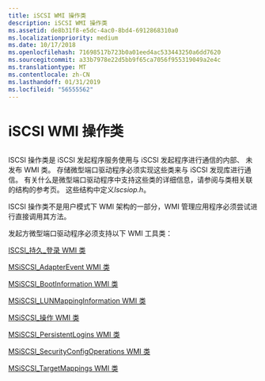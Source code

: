 ```yaml
---
title: iSCSI WMI 操作类
description: iSCSI WMI 操作类
ms.assetid: de8b31f8-e5dc-4ac0-8bd4-6912868310a0
ms.localizationpriority: medium
ms.date: 10/17/2018
ms.openlocfilehash: 71698517b723b0a01eed4ac533443250a6dd7620
ms.sourcegitcommit: a33b7978e22d5bb9f65ca7056f955319049a2e4c
ms.translationtype: MT
ms.contentlocale: zh-CN
ms.lasthandoff: 01/31/2019
ms.locfileid: "56555562"
---
```

# <a name="iscsi-wmi-operations-classes"></a>iSCSI WMI 操作类


## <span id="ddk_iscsi_wmi_classes_that_define_the_interface_between_the_iscsi_disc"></span><span id="DDK_ISCSI_WMI_CLASSES_THAT_DEFINE_THE_INTERFACE_BETWEEN_THE_ISCSI_DISC"></span>


ISCSI 操作类是 iSCSI 发起程序服务使用与 iSCSI 发起程序进行通信的内部、 未发布 WMI 类。 存储微型端口驱动程序必须实现这些类来与 iSCSI 发现库进行通信。 有关什么是微型端口驱动程序中支持这些类的详细信息，请参阅与类相关联的结构的参考页。 这些结构中定义*Iscsiop.h*。

ISCSI 操作类不是用户模式下 WMI 架构的一部分，WMI 管理应用程序必须尝试进行直接调用其方法。

发起方微型端口驱动程序必须支持以下 WMI 工具类：

[ISCSI\_持久\_登录 WMI 类](iscsi-persistent-login-wmi-class.md)

[MSiSCSI\_AdapterEvent WMI 类](msiscsi-adapterevent-wmi-class.md)

[MSiSCSI\_BootInformation WMI 类](msiscsi-bootinformation-wmi-class.md)

[MSiSCSI\_LUNMappingInformation WMI 类](msiscsi-lunmappinginformation-wmi-class.md)

[MSiSCSI\_操作 WMI 类](msiscsi-operations-wmi-class.md)

[MSiSCSI\_PersistentLogins WMI 类](msiscsi-persistentlogins-wmi-class.md)

[MSiSCSI\_SecurityConfigOperations WMI 类](msiscsi-securityconfigoperations-wmi-class.md)

[MSiSCSI\_TargetMappings WMI 类](msiscsi-targetmappings-wmi-class.md)

 

 





